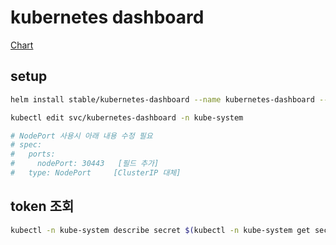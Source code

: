 # kubernetes dashboard

[Chart](https://github.com/helm/charts/tree/master/stable/kubernetes-dashboard)

## setup

```sh
helm install stable/kubernetes-dashboard --name kubernetes-dashboard --namespace kube-system -f values.yaml

kubectl edit svc/kubernetes-dashboard -n kube-system

# NodePort 사용시 아래 내용 수정 필요
# spec:
#   ports:
#     nodePort: 30443   [필드 추가]
#   type: NodePort     [ClusterIP 대체]
```

## token 조회

```sh
kubectl -n kube-system describe secret $(kubectl -n kube-system get secret | grep kubernetes-dashboard | awk '{print $1}')
```
